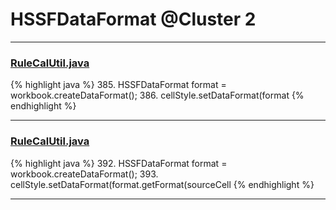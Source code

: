# HSSFDataFormat @Cluster 2

***

### [RuleCalUtil.java](https://searchcode.com/codesearch/view/98215851/)
{% highlight java %}
385. HSSFDataFormat format = workbook.createDataFormat();
386. cellStyle.setDataFormat(format
{% endhighlight %}

***

### [RuleCalUtil.java](https://searchcode.com/codesearch/view/98215851/)
{% highlight java %}
392. HSSFDataFormat format = workbook.createDataFormat();
393. cellStyle.setDataFormat(format.getFormat(sourceCell
{% endhighlight %}

***

